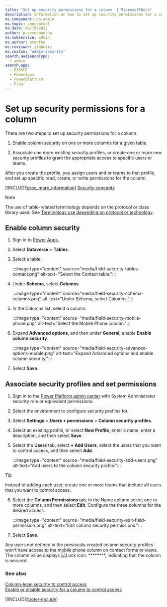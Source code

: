 ```yaml
---
title: "Set up security permissions for a column  | MicrosoftDocs"
description: Information on how to set up security permissions for a column.
ms.component: pa-admin
ms.topic: conceptual
ms.date: 06/15/2022
author: praveenmantha
ms.subservice: admin
ms.author: pmantha
ms.reviewer: jimholtz
ms.custom: "admin-security"
search.audienceType: 
  - admin
search.app:
  - D365CE
  - PowerApps
  - Powerplatform
  - Flow
---
```

# Set up security permissions for a column 

There are two steps to set up security permissions for a column.

1. Enable column security on one or more columns for a given table.  
  
2. Associate one more existing security profiles, or create one or more new security profiles to grant the appropriate access to specific users or teams.  

After you create the profile, you assign users and or teams to that profile, and set up specific read, create, or write permissions for the column.  
  
[!INCLUDE[proc_more_information](../includes/proc-more-information.md)] [Security concepts](wp-security-cds.md)  

> [!NOTE]
> The use of table-related terminology depends on the protocol or class library used. See [Terminology use depending on protocol or technology](/power-apps/developer/data-platform/understand-terminology).


## Enable column security

1. Sign in to [Power Apps](https://make.powerapps.com/).

2. Select **Dataverse** > **Tables**.

3. Select a table.

   :::image type="content" source="media/field-security-tables-contact.png" alt-text="Select the Contact table.":::

4. Under **Schema**, select **Columns**.

   :::image type="content" source="media/field-security-schema-columns.png" alt-text="Under Schema, select Columns.":::

5. In the Columns list, select a column.

   :::image type="content" source="media/field-security-mobile-phone.png" alt-text="Select the Mobile Phone column.":::

6. Expand **Advanced options**, and then under **General**, enable **Enable column security**.

   :::image type="content" source="media/field-security-advanced-options-enable.png" alt-text="Expand Advanced options and enable column security.":::

7. Select **Save**.

## Associate security profiles and set permissions

<!-- fwlink  https://go.microsoft.com/fwlink/?linkid=2193903 -->

1. Sign in to the [Power Platform admin center](https://admin.powerplatform.microsoft.com) with System Administrator security role or equivalent permissions.

2. Select the environment to configure security profiles for. 

3. Select **Settings** > **Users + permissions** > **Column security profiles**. 

4. Select an existing profile, or select **New Profile**, enter a name, enter a description, and then select **Save**.  

5. Select the **Users** tab, select **+ Add Users**, select the users that you want to control access, and then select **Add**. 

   :::image type="content" source="media/field-security-add-users.png" alt-text="Add users to the column security profile.":::

  > [!TIP]
  > Instead of adding each user, create one or more teams that include all users that you want to control access. 

6. Select the **Column Permissions** tab, in the Name column select one or more columns, and then select **Edit**. Configure the three columns for the desired access.  

   :::image type="content" source="media/field-security-edit-field-permission.png" alt-text="Edit column security permissions.":::

7. Select **Save**.

Any users not defined in the previously created column security profiles won't have access to the mobile phone column on contact forms or views. The column value displays ![Lock icon.](../admin/media/admin-field-level-security-lock.png "Lock icon") ********, indicating that the column is secured.  
  
### See also  
[Column-level security to control access](field-level-security.md) <br />
[Enable or disable security for a column to control access](enable-disable-security-field.md)  





[!INCLUDE[footer-include](../includes/footer-banner.md)]



